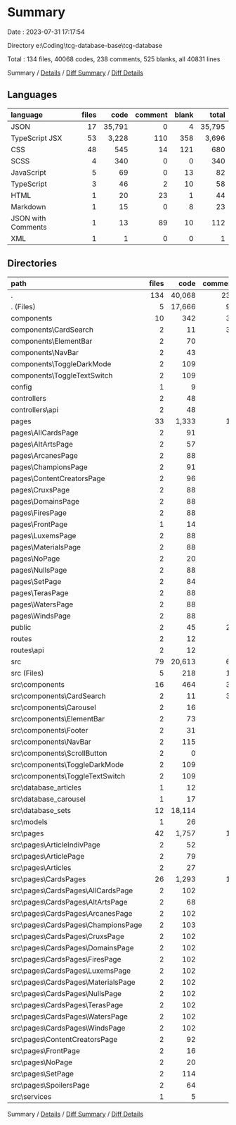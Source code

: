 # Summary

Date : 2023-07-31 17:17:54

Directory e:\\Coding\\tcg-database-base\\tcg-database

Total : 134 files,  40068 codes, 238 comments, 525 blanks, all 40831 lines

Summary / [Details](details.md) / [Diff Summary](diff.md) / [Diff Details](diff-details.md)

## Languages
| language | files | code | comment | blank | total |
| :--- | ---: | ---: | ---: | ---: | ---: |
| JSON | 17 | 35,791 | 0 | 4 | 35,795 |
| TypeScript JSX | 53 | 3,228 | 110 | 358 | 3,696 |
| CSS | 48 | 545 | 14 | 121 | 680 |
| SCSS | 4 | 340 | 0 | 0 | 340 |
| JavaScript | 5 | 69 | 0 | 13 | 82 |
| TypeScript | 3 | 46 | 2 | 10 | 58 |
| HTML | 1 | 20 | 23 | 1 | 44 |
| Markdown | 1 | 15 | 0 | 8 | 23 |
| JSON with Comments | 1 | 13 | 89 | 10 | 112 |
| XML | 1 | 1 | 0 | 0 | 1 |

## Directories
| path | files | code | comment | blank | total |
| :--- | ---: | ---: | ---: | ---: | ---: |
| . | 134 | 40,068 | 238 | 525 | 40,831 |
| . (Files) | 5 | 17,666 | 90 | 25 | 17,781 |
| components | 10 | 342 | 38 | 26 | 406 |
| components\\CardSearch | 2 | 11 | 36 | 8 | 55 |
| components\\ElementBar | 2 | 70 | 2 | 6 | 78 |
| components\\NavBar | 2 | 43 | 0 | 6 | 49 |
| components\\ToggleDarkMode | 2 | 109 | 0 | 3 | 112 |
| components\\ToggleTextSwitch | 2 | 109 | 0 | 3 | 112 |
| config | 1 | 9 | 0 | 3 | 12 |
| controllers | 2 | 48 | 0 | 6 | 54 |
| controllers\\api | 2 | 48 | 0 | 6 | 54 |
| pages | 33 | 1,333 | 18 | 144 | 1,495 |
| pages\\AllCardsPage | 2 | 91 | 3 | 9 | 103 |
| pages\\AltArtsPage | 2 | 57 | 7 | 9 | 73 |
| pages\\ArcanesPage | 2 | 88 | 0 | 10 | 98 |
| pages\\ChampionsPage | 2 | 91 | 7 | 9 | 107 |
| pages\\ContentCreatorsPage | 2 | 96 | 0 | 8 | 104 |
| pages\\CruxsPage | 2 | 88 | 0 | 10 | 98 |
| pages\\DomainsPage | 2 | 88 | 0 | 10 | 98 |
| pages\\FiresPage | 2 | 88 | 0 | 10 | 98 |
| pages\\FrontPage | 1 | 14 | 0 | 2 | 16 |
| pages\\LuxemsPage | 2 | 88 | 0 | 10 | 98 |
| pages\\MaterialsPage | 2 | 88 | 0 | 10 | 98 |
| pages\\NoPage | 2 | 20 | 0 | 2 | 22 |
| pages\\NullsPage | 2 | 88 | 0 | 10 | 98 |
| pages\\SetPage | 2 | 84 | 1 | 6 | 91 |
| pages\\TerasPage | 2 | 88 | 0 | 10 | 98 |
| pages\\WatersPage | 2 | 88 | 0 | 10 | 98 |
| pages\\WindsPage | 2 | 88 | 0 | 9 | 97 |
| public | 2 | 45 | 23 | 2 | 70 |
| routes | 2 | 12 | 0 | 4 | 16 |
| routes\\api | 2 | 12 | 0 | 4 | 16 |
| src | 79 | 20,613 | 69 | 315 | 20,997 |
| src (Files) | 5 | 218 | 15 | 42 | 275 |
| src\\components | 16 | 464 | 39 | 53 | 556 |
| src\\components\\CardSearch | 2 | 11 | 36 | 8 | 55 |
| src\\components\\Carousel | 2 | 16 | 0 | 4 | 20 |
| src\\components\\ElementBar | 2 | 73 | 2 | 6 | 81 |
| src\\components\\Footer | 2 | 31 | 0 | 5 | 36 |
| src\\components\\NavBar | 2 | 115 | 1 | 22 | 138 |
| src\\components\\ScrollButton | 2 | 0 | 0 | 2 | 2 |
| src\\components\\ToggleDarkMode | 2 | 109 | 0 | 3 | 112 |
| src\\components\\ToggleTextSwitch | 2 | 109 | 0 | 3 | 112 |
| src\\database_articles | 1 | 12 | 0 | 0 | 12 |
| src\\database_carousel | 1 | 17 | 0 | 0 | 17 |
| src\\database_sets | 12 | 18,114 | 0 | 1 | 18,115 |
| src\\models | 1 | 26 | 0 | 4 | 30 |
| src\\pages | 42 | 1,757 | 14 | 214 | 1,985 |
| src\\pages\\ArticleIndivPage | 2 | 52 | 0 | 12 | 64 |
| src\\pages\\ArticlePage | 2 | 79 | 1 | 12 | 92 |
| src\\pages\\Articles | 2 | 27 | 0 | 4 | 31 |
| src\\pages\\CardsPages | 26 | 1,293 | 12 | 152 | 1,457 |
| src\\pages\\CardsPages\\AllCardsPage | 2 | 102 | 0 | 11 | 113 |
| src\\pages\\CardsPages\\AltArtsPage | 2 | 68 | 3 | 11 | 82 |
| src\\pages\\CardsPages\\ArcanesPage | 2 | 102 | 0 | 12 | 114 |
| src\\pages\\CardsPages\\ChampionsPage | 2 | 103 | 9 | 11 | 123 |
| src\\pages\\CardsPages\\CruxsPage | 2 | 102 | 0 | 12 | 114 |
| src\\pages\\CardsPages\\DomainsPage | 2 | 102 | 0 | 12 | 114 |
| src\\pages\\CardsPages\\FiresPage | 2 | 102 | 0 | 12 | 114 |
| src\\pages\\CardsPages\\LuxemsPage | 2 | 102 | 0 | 12 | 114 |
| src\\pages\\CardsPages\\MaterialsPage | 2 | 102 | 0 | 12 | 114 |
| src\\pages\\CardsPages\\NullsPage | 2 | 102 | 0 | 12 | 114 |
| src\\pages\\CardsPages\\TerasPage | 2 | 102 | 0 | 12 | 114 |
| src\\pages\\CardsPages\\WatersPage | 2 | 102 | 0 | 12 | 114 |
| src\\pages\\CardsPages\\WindsPage | 2 | 102 | 0 | 11 | 113 |
| src\\pages\\ContentCreatorsPage | 2 | 92 | 0 | 7 | 99 |
| src\\pages\\FrontPage | 2 | 16 | 0 | 3 | 19 |
| src\\pages\\NoPage | 2 | 20 | 0 | 2 | 22 |
| src\\pages\\SetPage | 2 | 114 | 1 | 12 | 127 |
| src\\pages\\SpoilersPage | 2 | 64 | 0 | 10 | 74 |
| src\\services | 1 | 5 | 1 | 1 | 7 |

Summary / [Details](details.md) / [Diff Summary](diff.md) / [Diff Details](diff-details.md)